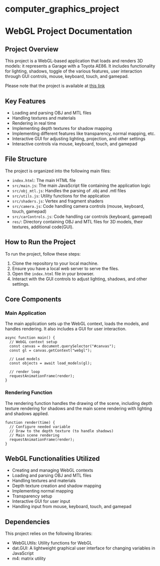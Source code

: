 # computer_graphics_project
WebGL Project Documentation
===========================

Project Overview
----------------

This project is a WebGL-based application that loads and renders 3D models: it represents a Garage with a Toyota AE86. It includes functionality for lighting, shadows, toggle of the various features, user interaction through GUI controls, mouse, keyboard, touch, and gamepad.

Please note that the project is available at [this link](https://davspada.github.io/computer_graphics_project/)

Key Features
------------

*   Loading and parsing OBJ and MTL files
*   Handling textures and materials
*   Rendering in real time
*   Implementing depth textures for shadow mapping
*   Implementing different features like transparency, normal mapping, etc.
*   Interactive GUI for adjusting lighting, projection, and other settings
*   Interactive controls via mouse, keyboard, touch, and gamepad

File Structure
--------------

The project is organized into the following main files:

*   `index.html`: The main HTML file
*   `src/main.js`: The main JavaScript file containing the application logic
*   `src/obj_mtl.js`: Handles the parsing of .obj and .mtl files
*   `src/utils.js`: Utility functions for the application
*   `src/shaders.js`: Vertex and fragment shaders
*   `src/camera.js`: Code handling camera controls (mouse, keyboard, touch, gamepad)
*   `src/carControls.js`: Code handling car controls (keyboard, gamepad)
*   `res/`: Directory containing OBJ and MTL files for 3D models, their textures, additional code(GUI).

How to Run the Project
----------------------

To run the project, follow these steps:

1.  Clone the repository to your local machine.
2.  Ensure you have a local web server to serve the files.
3.  Open the `index.html` file in your browser.
4.  Interact with the GUI controls to adjust lighting, shadows, and other settings.

Core Components
---------------

### Main Application

The main application sets up the WebGL context, loads the models, and handles rendering. It also includes a GUI for user interaction.

    async function main() {
      // WebGL context setup
      const canvas = document.querySelector("#canvas");
      const gl = canvas.getContext("webgl");
    
      // Load models
      const objects = await load_models(gl);
    
      // render loop
      requestAnimationFrame(render);
    }

### Rendering Function

The rendering function handles the drawing of the scene, including depth texture rendering for shadows and the main scene rendering with lighting and shadows applied.

    function render(time) {
      // Configure needed variable
      // Draw to the depth texture (to handle shadows)
      // Main scene rendering
      requestAnimationFrame(render);
    }

WebGL Functionalities Utilized
------------------------------

*   Creating and managing WebGL contexts
*   Loading and parsing OBJ and MTL files
*   Handling textures and materials
*   Depth texture creation and shadow mapping
*   Implementing normal mapping
*   Transparency setup
*   Interactive GUI for user input
*   Handling input from mouse, keyboard, touch, and gamepad

Dependencies
------------

This project relies on the following libraries:

*   WebGLUtils: Utility functions for WebGL
*   dat.GUI: A lightweight graphical user interface for changing variables in JavaScript
*   m4: matrix utility
